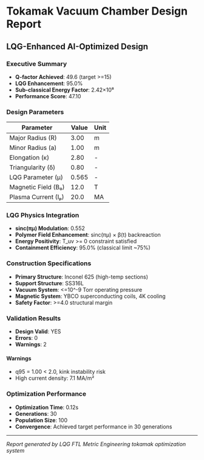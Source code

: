 # Tokamak Vacuum Chamber Design Report
## LQG-Enhanced AI-Optimized Design

### Executive Summary
- **Q-factor Achieved**: 49.6 (target >=15)
- **LQG Enhancement**: 95.0%
- **Sub-classical Energy Factor**: 2.42×10⁸
- **Performance Score**: 47.10

### Design Parameters
| Parameter | Value | Unit |
|-----------|-------|------|
| Major Radius (R) | 3.00 | m |
| Minor Radius (a) | 1.00 | m |
| Elongation (κ) | 2.80 | - |
| Triangularity (δ) | 0.80 | - |
| LQG Parameter (μ) | 0.565 | - |
| Magnetic Field (B₀) | 12.0 | T |
| Plasma Current (Iₚ) | 20.0 | MA |

### LQG Physics Integration
- **sinc(πμ) Modulation**: 0.552
- **Polymer Field Enhancement**: sinc(πμ) × β(t) backreaction
- **Energy Positivity**: T_uv >= 0 constraint satisfied
- **Containment Efficiency**: 95.0% (classical limit ~75%)

### Construction Specifications
- **Primary Structure**: Inconel 625 (high-temp sections)
- **Support Structure**: SS316L
- **Vacuum System**: <=10^-9 Torr operating pressure
- **Magnetic System**: YBCO superconducting coils, 4K cooling
- **Safety Factor**: >=4.0 structural margin

### Validation Results
- **Design Valid**: YES
- **Errors**: 0
- **Warnings**: 2

#### Warnings
- q95 = 1.00 < 2.0, kink instability risk
- High current density: 7.1 MA/m²

### Optimization Performance
- **Optimization Time**: 0.12s
- **Generations**: 30
- **Population Size**: 100
- **Convergence**: Achieved target performance in 30 generations

---
*Report generated by LQG FTL Metric Engineering tokamak optimization system*
